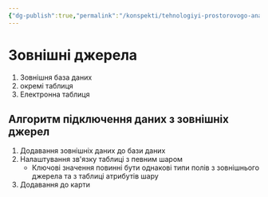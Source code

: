 ```yaml
---
{"dg-publish":true,"permalink":"/konspekti/tehnologiyi-prostorovogo-analizu-dannih/4-mozhlivist-kompleksnogo-analizu-danih-iz-zovnishnih-dzherel-arc-gis/"}
---
```



# Зовнішні джерела
1. Зовнішня база даних
2. окремі таблиця
3. Електронна таблиця
## Алгоритм підключення даних з зовнішніх джерел
1. Додавання зовнішніх даних до бази даних
2. Налаштування зв'язку таблиці з певним шаром
   - Ключові значення повинні бути однакові типи полів з зовнішнього джерела та з таблиці атрибутів шару
3. Додавання до карти